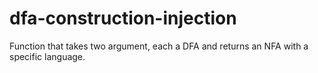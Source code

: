 # dfa-construction-injection
Function that takes two argument, each a DFA and returns an NFA with a specific language.

